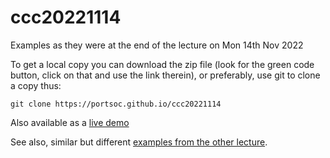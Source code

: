 # ccc20221114
Examples as they were at the end of the lecture on Mon 14th Nov 2022

To get a local copy you can download the zip file (look for the green code button, click on that and use the link therein), or preferably, use git to clone a copy thus: 
```shell
git clone https://portsoc.github.io/ccc20221114
```

Also available as a [live demo](https://portsoc.github.io/ccc20221114/)

See also, similar but different [examples from the other lecture](https://github.com/portsoc/ccc20221115).
